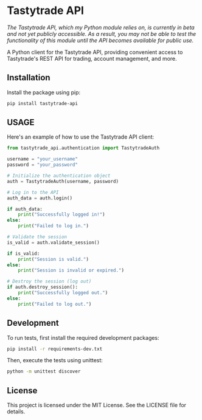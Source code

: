 # Tastytrade API

_The Tastytrade API, which my Python module relies on, is currently in beta and not yet publicly accessible. As a result, you may not be able to test the functionality of this module until the API becomes available for public use._

A Python client for the Tastytrade API, providing convenient access to Tastytrade's REST API for trading, account management, and more.

## Installation

Install the package using pip:

```bash
pip install tastytrade-api
```

## USAGE

Here's an example of how to use the Tastytrade API client:
```python
from tastytrade_api.authentication import TastytradeAuth

username = "your_username"
password = "your_password"

# Initialize the authentication object
auth = TastytradeAuth(username, password)

# Log in to the API
auth_data = auth.login()

if auth_data:
    print("Successfully logged in!")
else:
    print("Failed to log in.")

# Validate the session
is_valid = auth.validate_session()

if is_valid:
    print("Session is valid.")
else:
    print("Session is invalid or expired.")

# Destroy the session (log out)
if auth.destroy_session():
    print("Successfully logged out.")
else:
    print("Failed to log out.")
```

## Development

To run tests, first install the required development packages:

```bash
pip install -r requirements-dev.txt
```

Then, execute the tests using unittest:

```bash
python -m unittest discover
```

## License

This project is licensed under the MIT License. See the LICENSE file for details.



